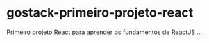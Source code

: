 # gostack-primeiro-projeto-react
Primeiro projeto React para aprender os fundamentos de ReactJS
...
